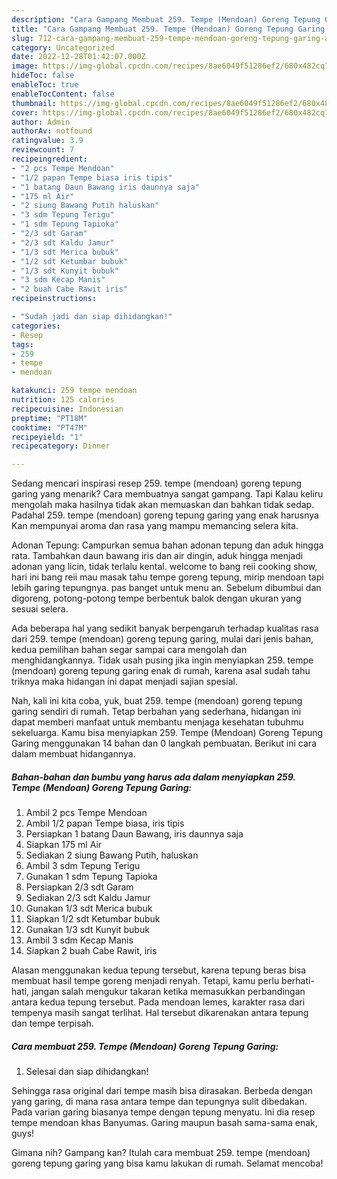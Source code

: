 ```yaml
---
description: "Cara Gampang Membuat 259. Tempe (Mendoan) Goreng Tepung Garing Anti Gagal"
title: "Cara Gampang Membuat 259. Tempe (Mendoan) Goreng Tepung Garing Anti Gagal"
slug: 712-cara-gampang-membuat-259-tempe-mendoan-goreng-tepung-garing-anti-gagal
category: Uncategorized
date: 2022-12-28T01:42:07.000Z
image: https://img-global.cpcdn.com/recipes/8ae6049f51286ef2/680x482cq70/259-tempe-mendoan-goreng-tepung-garing-foto-resep-utama.jpg
hideToc: false
enableToc: true
enableTocContent: false
thumbnail: https://img-global.cpcdn.com/recipes/8ae6049f51286ef2/680x482cq70/259-tempe-mendoan-goreng-tepung-garing-foto-resep-utama.jpg
cover: https://img-global.cpcdn.com/recipes/8ae6049f51286ef2/680x482cq70/259-tempe-mendoan-goreng-tepung-garing-foto-resep-utama.jpg
author: Admin
authorAv: notfound
ratingvalue: 3.9
reviewcount: 7
recipeingredient:
- "2 pcs Tempe Mendoan"
- "1/2 papan Tempe biasa iris tipis"
- "1 batang Daun Bawang iris daunnya saja"
- "175 ml Air"
- "2 siung Bawang Putih haluskan"
- "3 sdm Tepung Terigu"
- "1 sdm Tepung Tapioka"
- "2/3 sdt Garam"
- "2/3 sdt Kaldu Jamur"
- "1/3 sdt Merica bubuk"
- "1/2 sdt Ketumbar bubuk"
- "1/3 sdt Kunyit bubuk"
- "3 sdm Kecap Manis"
- "2 buah Cabe Rawit iris"
recipeinstructions:

- "Sudah jadi dan siap dihidangkan!"
categories:
- Resep
tags:
- 259
- tempe
- mendoan

katakunci: 259 tempe mendoan 
nutrition: 125 calories
recipecuisine: Indonesian
preptime: "PT18M"
cooktime: "PT47M"
recipeyield: "1"
recipecategory: Dinner

---
```



Sedang mencari inspirasi resep 259. tempe (mendoan) goreng tepung garing yang menarik? Cara membuatnya sangat gampang. Tapi Kalau keliru mengolah maka hasilnya tidak akan memuaskan dan bahkan tidak sedap. Padahal 259. tempe (mendoan) goreng tepung garing yang enak harusnya Kan mempunyai aroma dan rasa yang mampu memancing selera kita.


Adonan Tepung: Campurkan semua bahan adonan tepung dan aduk hingga rata. Tambahkan daun bawang iris dan air dingin, aduk hingga menjadi adonan yang licin, tidak terlalu kental. welcome to bang reii cooking show, hari ini bang reii mau masak tahu tempe goreng tepung, mirip mendoan tapi lebih garing tepungnya. pas banget untuk menu an. Sebelum dibumbui dan digoreng, potong-potong tempe berbentuk balok dengan ukuran yang sesuai selera.

Ada beberapa hal yang sedikit banyak berpengaruh terhadap kualitas rasa dari 259. tempe (mendoan) goreng tepung garing, mulai dari jenis bahan, kedua pemilihan bahan segar sampai cara mengolah dan menghidangkannya. Tidak usah pusing jika ingin menyiapkan 259. tempe (mendoan) goreng tepung garing enak di rumah, karena asal sudah tahu triknya maka hidangan ini dapat menjadi sajian spesial.


Nah, kali ini kita coba, yuk, buat 259. tempe (mendoan) goreng tepung garing sendiri di rumah. Tetap berbahan yang sederhana, hidangan ini dapat memberi manfaat untuk membantu menjaga kesehatan tubuhmu sekeluarga. Kamu bisa menyiapkan 259. Tempe (Mendoan) Goreng Tepung Garing menggunakan 14 bahan dan 0 langkah pembuatan. Berikut ini cara dalam membuat hidangannya.

<!--inarticleads1-->

##### Bahan-bahan dan bumbu yang harus ada dalam menyiapkan 259. Tempe (Mendoan) Goreng Tepung Garing:

1. Ambil 2 pcs Tempe Mendoan
1. Ambil 1/2 papan Tempe biasa, iris tipis
1. Persiapkan 1 batang Daun Bawang, iris daunnya saja
1. Siapkan 175 ml Air
1. Sediakan 2 siung Bawang Putih, haluskan
1. Ambil 3 sdm Tepung Terigu
1. Gunakan 1 sdm Tepung Tapioka
1. Persiapkan 2/3 sdt Garam
1. Sediakan 2/3 sdt Kaldu Jamur
1. Gunakan 1/3 sdt Merica bubuk
1. Siapkan 1/2 sdt Ketumbar bubuk
1. Gunakan 1/3 sdt Kunyit bubuk
1. Ambil 3 sdm Kecap Manis
1. Siapkan 2 buah Cabe Rawit, iris


Alasan menggunakan kedua tepung tersebut, karena tepung beras bisa membuat hasil tempe goreng menjadi renyah. Tetapi, kamu perlu berhati-hati, jangan salah mengukur takaran ketika memasukkan perbandingan antara kedua tepung tersebut. Pada mendoan lemes, karakter rasa dari tempenya masih sangat terlihat. Hal tersebut dikarenakan antara tepung dan tempe terpisah. 

<!--inarticleads2-->

##### Cara membuat 259. Tempe (Mendoan) Goreng Tepung Garing:


1. Selesai dan siap dihidangkan!

Sehingga rasa original dari tempe masih bisa dirasakan. Berbeda dengan yang garing, di mana rasa antara tempe dan tepungnya sulit dibedakan. Pada varian garing biasanya tempe dengan tepung menyatu. Ini dia resep tempe mendoan khas Banyumas. Garing maupun basah sama-sama enak, guys! 

Gimana nih? Gampang kan? Itulah cara membuat 259. tempe (mendoan) goreng tepung garing yang bisa kamu lakukan di rumah. Selamat mencoba!
